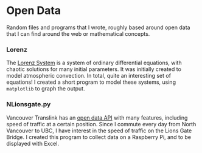 # Open Data

Random files and programs that I wrote, roughly based around open data that I can find around the web or mathematical concepts.

### Lorenz
The [Lorenz System](https://en.wikipedia.org/wiki/Lorenz_system) is a system of ordinary differential equations, with chaotic solutions for many initial parameters. It was initially created to model atmospheric convection. In total, quite an interesting set of equations!
I created a short program to model these systems, using `matplotlib` to graph the output.

### NLionsgate.py
Vancouver Translink has an [open data API](https://developer.translink.ca) with many features, including speed of traffic at a certain position. Since I commute every day from North Vancouver to UBC, I have interest in the speed of traffic on the Lions Gate Bridge. I created this program to collect data on a Raspberry Pi, and to be displayed with Excel. 
